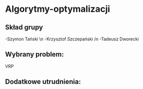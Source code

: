 # Algorytmy-optymalizacji

Skład grupy
-
-Szymon Tański \n
-Krzysztof Szczepański /n
-Tadeusz Dworecki

Wybrany problem: 
-
VRP

Dodatkowe utrudnienia:
-
